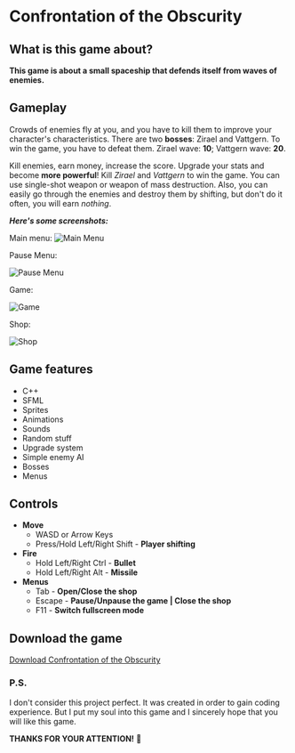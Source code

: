 # Confrontation of the Obscurity

## What is this game about? 
 **This game is about a small spaceship that defends itself from waves of enemies.**
 
## Gameplay

Сrowds of enemies fly at you, and you have to kill them to improve your character's characteristics.
There are two **bosses**: Zirael and Vattgern. To win the game, you have to defeat them.
Zirael wave: **10**; Vattgern wave: **20**.

Kill enemies, earn money, increase the score. Upgrade your stats and become **more powerful**!
Kill *Zirael* and *Vattgern* to win the game. You can use single-shot weapon or weapon of mass destruction.
Also, you can easily go through the enemies and destroy them by shifting, but don't do it often, you
will earn *nothing*.

***Here's some screenshots:***

Main menu:
![](https://sun9-69.userapi.com/c855336/v855336112/13db93/lk2jf0URGe8.jpg "Main Menu")

Pause Menu:

![](https://sun9-66.userapi.com/c855336/v855336112/13dbcc/p5ET6NbRSQY.jpg "Pause Menu")

Game:

![](https://sun9-45.userapi.com/c853624/v853624097/13fefb/4ItSwvAGqqQ.jpg "Game")

Shop:

![](https://sun9-18.userapi.com/c854228/v854228097/13a847/f5Qz4qK3_D8.jpg "Shop")

## Game features
- C++
- SFML
- Sprites
- Animations
- Sounds
- Random stuff
- Upgrade system
- Simple enemy AI
- Bosses
- Menus

## Controls
- **Move**
    - WASD or Arrow Keys
    - Press/Hold Left/Right Shift - **Player shifting**
- **Fire**
  - Hold Left/Right Ctrl - **Bullet**
  - Hold Left/Right Alt  - **Missile**
- **Menus**
    - Tab - **Open/Close the shop**
    - Escape - **Pause/Unpause the game | Close the shop**
    - F11 - **Switch fullscreen mode**
    
## Download the game
[Download Confrontation of the Obscurity](https://yadi.sk/d/lG9viK7f6BR85Q)
    
### P.S.

I don't consider this project perfect. It was created in order to gain coding experience. But I put my soul into this game and I sincerely hope that you will like this game.

**THANKS FOR YOUR ATTENTION!** :revolving_hearts:
